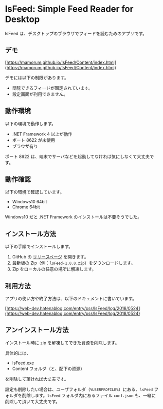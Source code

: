 # lsFeed: Simple Feed Reader for Desktop
lsFeed は、デスクトップのブラウザでフィードを読むためのアプリです。


## デモ
[https://mamorum.github.io/lsFeed/Content/index.html](https://mamorum.github.io/lsFeed/Content/index.html)

デモには以下の制限があります。

- 閲覧できるフィードが固定されています。
- 設定画面が利用できません。


## 動作環境
以下の環境で動作します。

- .NET Framework 4 以上が動作
- ポート 8622 が未使用
- ブラウザ有り

ポート 8622 は、端末でサーバなどを起動してなければ気にしなくて大丈夫です。


## 動作確認
以下の環境で確認しています。

- Windows10 64bit
- Chrome 64bit

Windows10 だと .NET Framework のインストールは不要そうでした。


## インストール方法
以下の手順でインストールします。

1. GitHub の [リリースページ](https://github.com/mamorum/lsFeed/releases) を開きます。
2. 最新版の Zip（例：`lsFeed-1.0.0.zip`）をダウンロードします。
3. Zip をローカルの任意の場所に解凍します。


## 利用方法
アプリの使い方や終了方法は、以下のドキュメントに書いています。

[https://web-dev.hatenablog.com/entry/oss/lsFeed/log/2018/0524](https://web-dev.hatenablog.com/entry/oss/lsFeed/log/2018/0524)


## アンインストール方法
インストール時に zip を解凍してできた資源を削除します。

具体的には、

- lsFeed.exe
- Content フォルダ（と、配下の資源）

を削除して頂ければ大丈夫です。

設定も削除したい場合は、ユーザフォルダ（`%USERPROFILE%`）にある、`lsFeed` フォルダを削除します。`lsFeed` フォルダ内にあるファイル `conf.json` も、一緒に削除して頂いて大丈夫です。
